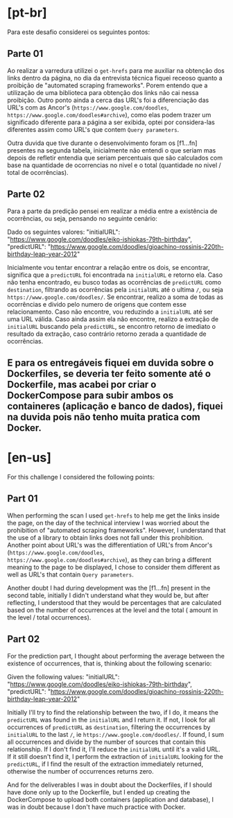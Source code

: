 # [pt-br]

Para este desafio considerei os seguintes pontos:

## Parte 01

Ao realizar a varredura utilizei o `get-hrefs` para me auxiliar na obtenção dos links dentro da página, no dia da entrevista técnica fiquei receoso quanto a proibição de "automated scraping frameworks". Porem entendo que a utilização de uma biblioteca para obtenção dos links não cai nessa proibição. Outro ponto ainda a cerca das URL's foi a diferenciação das URL's com as Ancor's (`https://www.google.com/doodles`, `https://www.google.com/doodles#archive`), como elas podem trazer um significado diferente para a página a ser exibida, optei por considera-las diferentes assim como URL's que contem `Query parameters`.

Outra duvida que tive durante o desenvolvimento foram os [f1...fn] presentes na segunda tabela, inicialmente não entendi o que seriam mas depois de refletir entendia que seriam percentuais que são calculados com base na quantidade de ocorrencias no nivel e o total (quantidade no nivel / total de ocorrências).

## Parte 02

Para a parte da predição pensei em realizar a média entre a existência de ocorrências, ou seja, pensando no seguinte cenário:

Dado os seguintes valores:
    "initialURL": "https://www.google.com/doodles/eiko-ishiokas-79th-birthday",
    "predictURL": "https://www.google.com/doodles/gioachino-rossinis-220th-birthday-leap-year-2012"

Inicialmente vou tentar encontrar a relação entre os dois, se encontrar, significa que a `predictURL` foi encontrada na `initialURL` e retorno ela.
Caso não tenha encontrado, eu busco todas as ocorrências de `predictURL` como `destination`, filtrando as ocorrências pela `initialURL` até o ultima `/`, ou seja `https://www.google.com/doodles/`. Se encontrar, realizo a soma de todas as ocorrências e divido pelo numero de origens que contem esse relacionamento. Caso não encontre, vou reduzindo a `initialURL` até ser uma URL válida.
Caso ainda assim ela não encontre, realizo a extração de `initialURL` buscando pela `predictURL`, se encontro retorno de imediato o resultado da extração, caso contrário retorno zerada a quantidade de ocorrências.

E para os entregáveis fiquei em duvida sobre o Dockerfiles, se deveria ter feito somente até o Dockerfile, mas acabei por criar o DockerCompose para subir ambos os containeres (aplicação e banco de dados), fiquei na duvida pois não tenho muita pratica com Docker.
----

# [en-us]

For this challenge I considered the following points:

## Part 01

When performing the scan I used `get-hrefs` to help me get the links inside the page, on the day of the technical interview I was worried about the prohibition of "automated scraping frameworks". However, I understand that the use of a library to obtain links does not fall under this prohibition. Another point about URL's was the differentiation of URL's from Ancor's (`https://www.google.com/doodles`, `https://www.google.com/doodles#archive`), as they can bring a different meaning to the page to be displayed, I chose to consider them different as well as URL's that contain `Query parameters`.

Another doubt I had during development was the [f1...fn] present in the second table, initially I didn't understand what they would be, but after reflecting, I understood that they would be percentages that are calculated based on the number of occurrences at the level and the total ( amount in the level / total occurrences).

## Part 02

For the prediction part, I thought about performing the average between the existence of occurrences, that is, thinking about the following scenario:

Given the following values:
    "initialURL": "https://www.google.com/doodles/eiko-ishiokas-79th-birthday",
    "predictURL": "https://www.google.com/doodles/gioachino-rossinis-220th-birthday-leap-year-2012"

Initially I'll try to find the relationship between the two, if I do, it means the `predictURL` was found in the `initialURL` and I return it.
If not, I look for all occurrences of `predictURL` as `destination`, filtering the occurrences by `initialURL` to the last `/`, ie `https://www.google.com/doodles/`. If found, I sum all occurrences and divide by the number of sources that contain this relationship. If I don't find it, I'll reduce the `initialURL` until it's a valid URL.
If it still doesn't find it, I perform the extraction of `initialURL` looking for the `predictURL`, if I find the result of the extraction immediately returned, otherwise the number of occurrences returns zero.

And for the deliverables I was in doubt about the Dockerfiles, if I should have done only up to the Dockerfile, but I ended up creating the DockerCompose to upload both containers (application and database), I was in doubt because I don't have much practice with Docker.